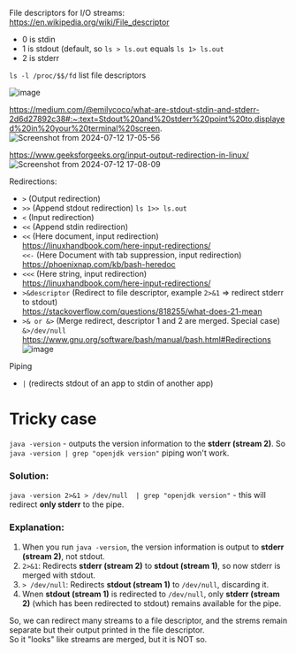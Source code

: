 File descriptors for I/O streams:\
https://en.wikipedia.org/wiki/File_descriptor

- 0 is stdin
- 1 is stdout (default, so ```ls > ls.out``` equals ```ls 1> ls.out```
- 2 is stderr

``ls -l /proc/$$/fd`` list file descriptors

![image](https://github.com/user-attachments/assets/7649036a-5f6d-4947-9322-27c648ac3470)

https://medium.com/@emilycoco/what-are-stdout-stdin-and-stderr-2d6d27892c38#:~:text=Stdout%20and%20stderr%20point%20to,displayed%20in%20your%20terminal%20screen.
![Screenshot from 2024-07-12 17-05-56](https://github.com/user-attachments/assets/8748eece-d960-423d-8a3e-2d4a78c4d986)

https://www.geeksforgeeks.org/input-output-redirection-in-linux/
![Screenshot from 2024-07-12 17-08-09](https://github.com/user-attachments/assets/b8fea078-45b8-4068-9e2f-d8219eb0d790)

Redirections:

- ```>``` (Output redirection)
- ```>>``` (Append stdout redirection) ```ls 1>> ls.out```
- ```<``` (Input redirection)
- ```<<``` (Append stdin redirection)
- ```<<``` (Here document, input redirection)\
  https://linuxhandbook.com/here-input-redirections/ \
  ```<<-``` (Here Document with tab suppression, input redirection) \
  https://phoenixnap.com/kb/bash-heredoc
- ```<<<``` (Here string, input redirection)\
  https://linuxhandbook.com/here-input-redirections/
- ```>&descriptor``` (Redirect to file descriptor, example `2>&1` => redirect stderr to stdout)\
  https://stackoverflow.com/questions/818255/what-does-21-mean
- ```>& or &>``` (Merge redirect, descriptor 1 and 2 are merged. Special case) ```&>/dev/null```
  https://www.gnu.org/software/bash/manual/bash.html#Redirections
  ![image](https://github.com/user-attachments/assets/4163770a-6b01-4d00-a939-f0cf168a944a)

Piping
- ```|``` (redirects stdout of an app to stdin of another app)

# Tricky case

`java -version` - outputs the version information to the **stderr (stream 2)**. So `java -version | grep "openjdk version"` piping won't work.

### Solution:
`java -version 2>&1 > /dev/null  | grep "openjdk version"` - this will redirect **only stderr** to the pipe.

### Explanation:
1. When you run `java -version`, the version information is output to **stderr (stream 2)**, not stdout.
2. `2>&1`: Redirects **stderr (stream 2)** to **stdout (stream 1)**, so now stderr is merged with stdout.
3. `> /dev/null`: Redirects **stdout (stream 1)** to `/dev/null`, discarding it.
4. Wnen **stdout (stream 1)** is redirected to `/dev/null`, only **stderr (stream 2)** (which has been redirected to stdout) remains available for the pipe.

So, we can redirect many streams to a file descriptor, and the strems remain separate but their output printed in the file descriptor.\
So it "looks" like streams are merged, but it is NOT so.
